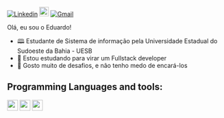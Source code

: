 [![Linkedin](https://img.shields.io/badge/-LinkedIn-blue?style=flat&logo=Linkedin&logoColor=white)](https://www.linkedin.com/in/eduardo-shy-141835192/)
[<img src="https://img.shields.io/github/followers/milenacarecho?label=follow&style=social" height="22" title="Follow me" />](https://github.com/DevShy) 
[![Gmail](https://img.shields.io/badge/-Gmail-c14438?style=flat&logo=Gmail&logoColor=white)](eduardoshy1@gmail.com)

Olá, eu sou o Eduardo!

- 🕮 Estudante de Sistema de informação pela Universidade Estadual do Sudoeste da Bahia - UESB
- 🦏 Estou estudando para virar um Fullstack developer
- 🤝 Gosto muito de desafios, e não tenho medo de encará-los

<p align="center">

## Programming Languages and tools:
<img src="https://img.shields.io/badge/javascript-%23F7DF1E.svg?&style=for-the-badge&logo=javascript&logoColor=black" height="25"/>
<img src="https://img.shields.io/badge/bootstrap%20-%23563D7C.svg?&style=for-the-badge&logo=bootstrap&logoColor=white" height="25"/>
<img src="https://img.shields.io/badge/-GitHub-181717?style=flat-square&logo=github" height="25"/>
</p>


